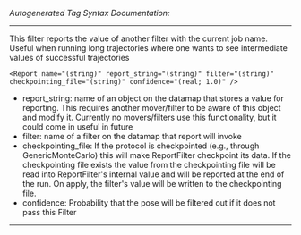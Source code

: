 _Autogenerated Tag Syntax Documentation:_

---
This filter reports the value of another filter with the current job name. Useful when running long trajectories where one wants to see intermediate values of successful trajectories

```
<Report name="(string)" report_string="(string)" filter="(string)" checkpointing_file="(string)" confidence="(real; 1.0)" />
```

-   report_string: name of an object on the datamap that stores a value for reporting. This requires another mover/filter to be aware of this object and modify it. Currently no movers/filters use this functionality, but it could come in useful in future
-   filter: name of a filter on the datamap that report will invoke
-   checkpointing_file: If the protocol is checkpointed (e.g., through GenericMonteCarlo) this will make ReportFilter checkpoint its data. If the checkpointing file exists the value from the checkpointing file will be read into ReportFilter's internal value and will be reported at the end of the run. On apply, the filter's value will be written to the checkpointing file.
-   confidence: Probability that the pose will be filtered out if it does not pass this Filter

---
